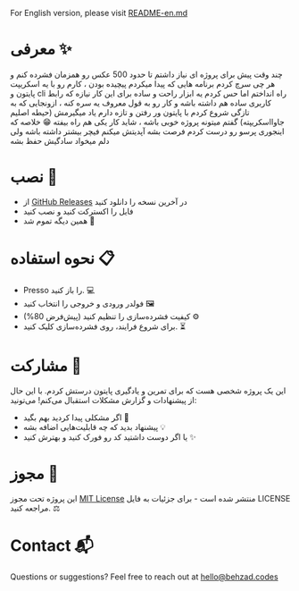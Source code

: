 For English version, please visit [README-en.md](README-en.md)

# معرفی ✨

چند وقت پیش برای پروژه ای نیاز داشتم تا حدود 500 عکس رو همزمان فشرده کنم و هر چی سرچ کردم برنامه هایی که پیدا میکردم پیچیده بودن ، کارم رو با یه اسکریپت پایتون و cli راه انداختم اما حس کردم یه ابزار راحت و ساده برای این کار نیازه که رابط کاربری ساده هم داشته باشه و کار رو به قول معروف یه سره کنه ، ازونجایی که به تازگی شروع کردم با پایتون ور رفتن و تازه دارم یاد میگیرمش (حیطه اصلیم جاوااسکریپته) گفتم میتونه پروژه خوبی باشه ، شاید کار یکی هم راه بیفته 😁 خلاصه که اینجوری پرسو رو درست کردم فرصت بشه آپدیتش میکنم فیچر بیشتر داشته باشه ولی دلم میخواد سادگیش حفظ بشه

# نصب 🚀

- از [GitHub Releases](https://github.com/BehzadAttari/presso-desktop/releases) در آخرین نسخه را دانلود کنید
- فایل را اکسترکت کنید و نصب کنید
- همین دیگه تموم شد 🎉

# نحوه استفاده 📋

- Presso را باز کنید. 💻
- فولدر ورودی و خروجی را انتخاب کنید 🖼️
- کیفیت فشرده‌سازی را تنظیم کنید (پیش‌فرض 80%) ⚙️
- برای شروع فرایند، روی فشرده‌سازی کلیک کنید. ⏳

# مشارکت 🤝

این یک پروژه شخصی هست که برای تمرین و یادگیری پایتون درستش کردم. با این حال از پیشنهادات و گزارش مشکلات استقبال می‌کنم! می‌تونید:

- اگر مشکلی پیدا کردید بهم بگید 🐞
- پیشنهاد بدید که چه قابلیت‌هایی اضافه بشه 💡
- یا اگر دوست داشتید کد رو فورک کنید و بهترش کنید ✨

# مجوز 📜

این پروژه تحت مجوز [MIT License](LICENSE) منتشر شده است - برای جزئیات به فایل LICENSE مراجعه کنید. ⚖️

# Contact 📬

Questions or suggestions? Feel free to reach out at [hello@behzad.codes](mailto:hello@behzad.codes)
